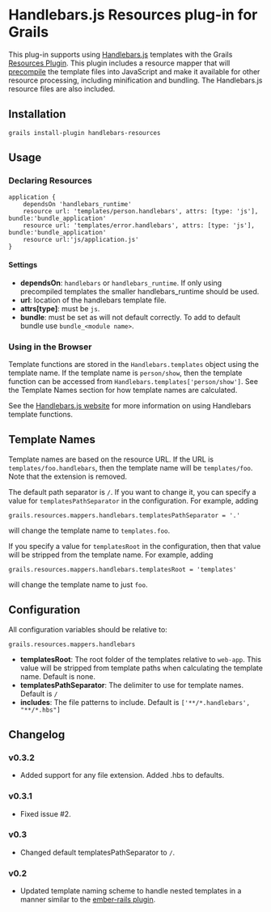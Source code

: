 # Handlebars.js Resources plug-in for Grails

This plug-in supports using [Handlebars.js](http://handlebarsjs.com/) templates with the Grails [Resources Plugin](http://www.grails.org/plugin/resources).
This plugin includes a resource mapper that will [precompile](http://handlebarsjs.com/precompilation.html) the template files into JavaScript and
make it available for other resource processing, including minification and bundling. The Handlebars.js resource files are also included.

## Installation

    grails install-plugin handlebars-resources

## Usage

### Declaring Resources

    application {
        dependsOn 'handlebars_runtime'
        resource url: 'templates/person.handlebars', attrs: [type: 'js'], bundle:'bundle_application'
        resource url: 'templates/error.handlebars', attrs: [type: 'js'], bundle:'bundle_application'
        resource url:'js/application.js'
    }

#### Settings

*   **dependsOn**: `handlebars` or `handlebars_runtime`. If only using precompiled templates the smaller handlebars_runtime should be used.
*   **url**: location of the handlebars template file.
*   **attrs[type]**: must be `js`.
*   **bundle**: must be set as will not default correctly. To add to default bundle use `bundle_<module name>`.

### Using in the Browser

Template functions are stored in the `Handlebars.templates` object using the template name. If the template name is
`person/show`, then the template function can be accessed from `Handlebars.templates['person/show']`. See the Template Names section for how template names are calculated.

See the [Handlebars.js website](http://handlebarsjs.com/) for more information on using Handlebars template functions.

## Template Names

Template names are based on the resource URL. If the URL is `templates/foo.handlebars`, then the template name will be `templates/foo`.
Note that the extension is removed.

The default path separator is `/`. If you want to change it, you can specify a value for `templatesPathSeparator` in the configuration. For example,
adding

    grails.resources.mappers.handlebars.templatesPathSeparator = '.'

will change the template name to `templates.foo`.

If you specify a value for `templatesRoot` in the configuration, then that value will be stripped from the template name. For example, adding

    grails.resources.mappers.handlebars.templatesRoot = 'templates'

will change the template name to just `foo`.

## Configuration

All configuration variables should be relative to:

    grails.resources.mappers.handlebars

*   **templatesRoot**: The root folder of the templates relative to `web-app`. This value will be stripped from template paths when calculating the template name. Default is none.
*   **templatesPathSeparator**: The delimiter to use for template names. Default is `/`
*   **includes**: The file patterns to include. Default is `['**/*.handlebars', "**/*.hbs"]`

## Changelog

### v0.3.2

*   Added support for any file extension. Added .hbs to defaults.

### v0.3.1

*   Fixed issue #2.

### v0.3

*   Changed default templatesPathSeparator to `/`.

### v0.2

*   Updated template naming scheme to handle nested templates in a manner similar to the [ember-rails plugin](https://github.com/emberjs/ember-rails).